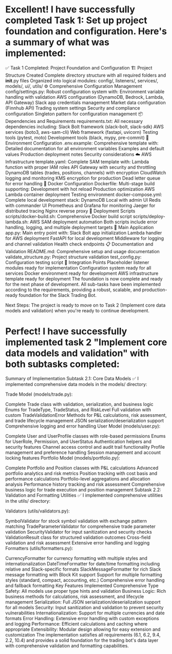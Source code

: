# Excellent! I have successfully completed Task 1: Set up project foundation and configuration. Here's a summary of what was implemented:

✅ Task 1 Completed: Project Foundation and Configuration
🏗️ Project Structure Created
Complete directory structure with all required folders and __init__.py files
Organized into logical modules: config/, listeners/, services/, models/, ui/, utils/
⚙️ Comprehensive Configuration Management
config/settings.py: Robust configuration system with:
Environment variable handling with validation
AWS configuration (DynamoDB, Bedrock, Lambda, API Gateway)
Slack app credentials management
Market data configuration (Finnhub API)
Trading system settings
Security and compliance configuration
Singleton pattern for configuration management
📦 Dependencies and Requirements
requirements.txt: All necessary dependencies including:
Slack Bolt framework (slack-bolt, slack-sdk)
AWS services (boto3, aws-sam-cli)
Web framework (fastapi, uvicorn)
Testing tools (pytest, moto)
Development tools (black, mypy, pre-commit)
🔧 Environment Configuration
.env.example: Comprehensive template with:
Detailed documentation for all environment variables
Examples and default values
Production deployment notes
Security considerations
☁️ AWS Infrastructure
template.yaml: Complete SAM template with:
Lambda function with proper IAM roles
API Gateway with security and throttling
DynamoDB tables (trades, positions, channels) with encryption
CloudWatch logging and monitoring
KMS encryption for production
Dead letter queue for error handling
🐳 Docker Configuration
Dockerfile: Multi-stage build supporting:
Development with hot reload
Production optimization
AWS Lambda container deployment
Testing environment
docker-compose.yml: Complete local development stack:
DynamoDB Local with admin UI
Redis with commander UI
Prometheus and Grafana for monitoring
Jaeger for distributed tracing
Nginx reverse proxy
🚀 Deployment Scripts
scripts/docker-build.sh: Comprehensive Docker build script
scripts/deploy-lambda.sh: AWS SAM deployment automation
Both scripts include error handling, logging, and multiple deployment targets
🎯 Main Application
app.py: Main entry point with:
Slack Bolt app initialization
Lambda handler for AWS deployment
FastAPI for local development
Middleware for logging and channel validation
Health check endpoints
📋 Documentation and Validation
README.md: Comprehensive setup and usage documentation
validate_structure.py: Project structure validation
test_config.py: Configuration testing script
🔗 Integration Points
Placeholder listener modules ready for implementation
Configuration system ready for all services
Docker environment ready for development
AWS infrastructure template ready for deployment
The foundation is now complete and ready for the next phase of development. All sub-tasks have been implemented according to the requirements, providing a robust, scalable, and production-ready foundation for the Slack Trading Bot.

Next Steps: The project is ready to move on to Task 2 (Implement core data models and validation) when you're ready to continue development.





# Perfect! I have successfully implemented task 2 "Implement core data models and validation" with both subtasks completed:

Summary of Implementation
Subtask 2.1: Core Data Models ✅
I implemented comprehensive data models in the models/ directory:

Trade Model (models/trade.py):

Complete Trade class with validation, serialization, and business logic
Enums for TradeType, TradeStatus, and RiskLevel
Full validation with custom TradeValidationError
Methods for P&L calculations, risk assessment, and trade lifecycle management
JSON serialization/deserialization support
Comprehensive logging and error handling
User Model (models/user.py):

Complete User and UserProfile classes with role-based permissions
Enums for UserRole, Permission, and UserStatus
Authentication helpers and security features
Channel access control and audit trail functionality
Profile management and preference handling
Session management and account locking features
Portfolio Model (models/portfolio.py):

Complete Portfolio and Position classes with P&L calculations
Advanced portfolio analytics and risk metrics
Position tracking with cost basis and performance calculations
Portfolio-level aggregations and allocation analysis
Performance history tracking and risk assessment
Comprehensive business logic for trade execution and position management
Subtask 2.2: Validation and Formatting Utilities ✅
I implemented comprehensive utilities in the utils/ directory:

Validators (utils/validators.py):

SymbolValidator for stock symbol validation with exchange pattern matching
TradeParameterValidator for comprehensive trade parameter validation
SecurityValidator for input sanitization and security checks
ValidationResult class for structured validation outcomes
Cross-field validation and risk assessment
Extensive error handling and logging
Formatters (utils/formatters.py):

CurrencyFormatter for currency formatting with multiple styles and internationalization
DateTimeFormatter for date/time formatting including relative and Slack-specific formats
SlackMessageFormatter for rich Slack message formatting with Block Kit support
Support for multiple formatting styles (standard, compact, accounting, etc.)
Comprehensive error handling and fallback formatting
Key Features Implemented
Comprehensive Type Safety: All models use proper type hints and validation
Business Logic: Rich business methods for calculations, risk assessment, and lifecycle management
Serialization: Full JSON serialization/deserialization support for all models
Security: Input sanitization and validation to prevent security vulnerabilities
Internationalization: Support for multiple currencies and date formats
Error Handling: Extensive error handling with custom exceptions and logging
Performance: Efficient calculations and caching where appropriate
Extensibility: Modular design allowing for easy extension and customization
The implementation satisfies all requirements (6.1, 6.2, 9.4, 2.2, 10.4) and provides a solid foundation for the trading bot's data layer with comprehensive validation and formatting capabilities.



